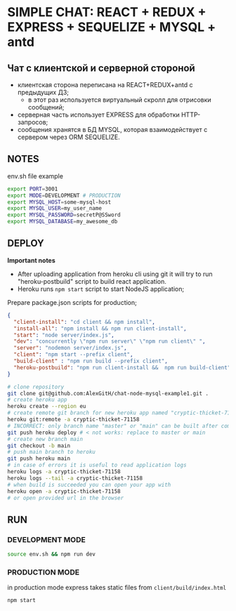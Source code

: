# SIMPLE CHAT: REACT + REDUX + EXPRESS + SEQUELIZE + MYSQL + antd

## Чат с клиентской и серверной стороной

- клиентская сторона переписана на REACT+REDUX+antd с предыдущих ДЗ;
  - в этот раз используется виртуальный скролл для отрисовки сообщений;
- серверная часть использует EXPRESS для обработки HTTP-запросов;
- сообщения хранятся в БД MYSQL, которая взаимодействует с сервером через ORM SEQUELIZE.

## NOTES

env.sh file example

```bash
export PORT=3001
export MODE=DEVELOPMENT # PRODUCTION
export MYSQL_HOST=some-mysql-host
export MYSQL_USER=my_user_name
export MYSQL_PASSWORD=secretP@SSword
export MYSQL_DATABASE=my_awesome_db
```

## DEPLOY

**Important notes**

- After uploading application from heroku cli using git it will try to run "heroku-postbuild" script
to build react application.
- Heroku runs `npm start` script to start NodeJS application;

Prepare package.json scripts for production;

```json
{
  "client-install": "cd client && npm install",
  "install-all": "npm install && npm run client-install",
  "start": "node server/index.js",
  "dev": "concurrently \"npm run server\" \"npm run client\" ",
  "server": "nodemon server/index.js",
  "client": "npm start --prefix client",
  "build-client" : "npm run build --prefix client",
  "heroku-postbuild": "npm run client-install &&  npm run build-client"
}
```

```bash
# clone repository
git clone git@github.com:AlexGitH/chat-node-mysql-example1.git .
# create heroku app
heroku create --region eu
# create remote git branch for new heroku app named "cryptic-thicket-71158"
heroku git:remote -a cryptic-thicket-71158
# INCORRECT: only branch name "master" or "main" can be built after commit
git push heroku deploy # < not works: replace to master or main
# create new branch main
git checkout -b main
# push main branch to heroku
git push heroku main
# in case of errors it is useful to read application logs 
heroku logs -a cryptic-thicket-71158
heroku logs --tail -a cryptic-thicket-71158
# when build is succeeded you can open your app with
heroku open -a cryptic-thicket-71158
# or open provided url in the browser
```

## RUN

### DEVELOPMENT MODE

```bash
source env.sh && npm run dev
```

### PRODUCTION MODE

in production mode express takes static files from `client/build/index.html`

```bash
npm start
```
